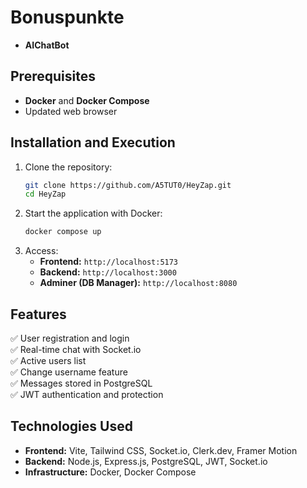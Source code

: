 # Bonuspunkte

- **AIChatBot**

## **Prerequisites**

- **Docker** and **Docker Compose**
- Updated web browser

## **Installation and Execution**

1. Clone the repository:
   ```sh
   git clone https://github.com/A5TUT0/HeyZap.git
   cd HeyZap
   ```
2. Start the application with Docker:
   ```sh
   docker compose up
   ```
3. Access:
   - **Frontend:** `http://localhost:5173`
   - **Backend:** `http://localhost:3000`
   - **Adminer (DB Manager):** `http://localhost:8080`

## **Features**

✅ User registration and login  
✅ Real-time chat with Socket.io  
✅ Active users list  
✅ Change username feature  
✅ Messages stored in PostgreSQL  
✅ JWT authentication and protection

## **Technologies Used**

- **Frontend:** Vite, Tailwind CSS, Socket.io, Clerk.dev, Framer Motion
- **Backend:** Node.js, Express.js, PostgreSQL, JWT, Socket.io
- **Infrastructure:** Docker, Docker Compose
